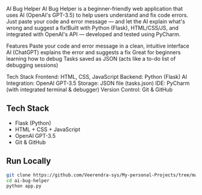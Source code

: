  AI Bug Helper
AI Bug Helper is a beginner-friendly web application that uses AI (OpenAI's GPT-3.5) to help users understand and fix code errors. Just paste your code and error message — and let the AI explain what's wrong and suggest a fix!Built with Python (Flask), HTML/CSS/JS, and integrated with OpenAI's API — developed and tested using PyCharm.
 
Features
Paste your code and error message in a clean, intuitive interface
AI (ChatGPT) explains the error and suggests a fix
Great for beginners learning how to debug
Tasks saved as JSON (acts like a to-do list of debugging sessions)

Tech Stack
Frontend: HTML, CSS, JavaScript
Backend: Python (Flask)
AI Integration: OpenAI GPT-3.5
Storage: JSON file (tasks.json)
IDE: PyCharm (with integrated terminal & debugger)
Version Control: Git & GitHub


##  Tech Stack

- Flask (Python)
- HTML + CSS + JavaScript
- OpenAI GPT-3.5
- Git & GitHub

##  Run Locally

```bash
git clone https://github.com/Veerendra-sys/My-personal-Projects/tree/main/polynovate%20business%20consulting
cd ai-bug-helper
python app.py
